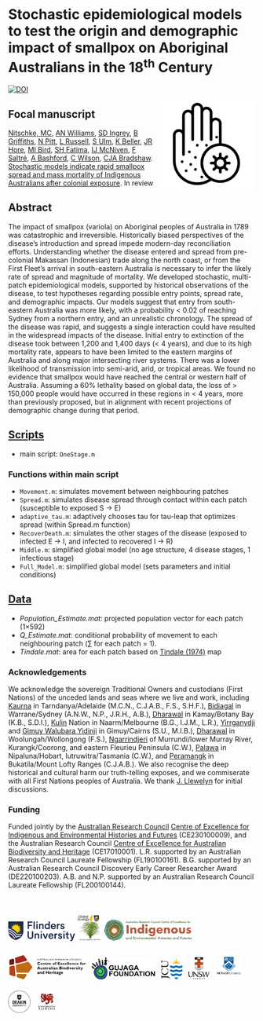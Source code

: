 # Stochastic epidemiological models to test the origin and demographic impact of smallpox on Aboriginal Australians in the 18<sup>th</sup> Century
<img align="right" src="www/smallpox.png" width="200" style="margin-top: 20px">
<a href="https://doi.org/10.5281/zenodo.15549444"><img src="https://zenodo.org/badge/DOI/10.5281/zenodo.15549444.svg" alt="DOI"></a>

## Focal manuscript
<a href="https://www.flinders.edu.au/people/cody.nitschke">Nitschke, MC</a>, <a href="https://au.linkedin.com/in/alan-williams-7973a958">AN Williams</a>, <a href="https://scholars.uow.edu.au/shane-ingrey">SD Ingrey</a>, <a href="https://experts.deakin.edu.au/42085-billy-griffiths">B Griffiths</a>, <a href="https://au.linkedin.com/in/nick-pitt-772440ba">N Pitt</a>, <a href="https://research.monash.edu/en/persons/lynette-russell-am">L Russell</a>, <a href="https://portfolio.jcu.edu.au/researchers/sean.ulm/">S Ulm</a>, <a href="https://www.facebook.com/profile.php?id=100076324899510">K Beller</a>, <a href="https://research.unsw.edu.au/people/dr-jarrod-ray-hore">JR Hore</a>, <a href="https://portfolio.jcu.edu.au/researchers/michael.bird">MI Bird</a>, <a href="https://globalecologyflinders.com/people/#SHF">SH Fatima</a>, <a href="https://research.monash.edu/en/persons/ian-mcniven">IJ McNiven</a>, <a href="https://www.flinders.edu.au/people/frederik.saltre">F Saltré</a>, <a href="https://www.unsw.edu.au/staff/alison-bashford">A Bashford</a>, <a href="https://discover.utas.edu.au/Christopher.Wilson">C Wilson</a>, <a href="https://www.flinders.edu.au/people/corey.bradshaw">CJA Bradshaw</a>. <a href="">Stochastic models indicate rapid smallpox spread and mass mortality of Indigenous Australians after colonial exposure</a>. In review

## Abstract
The impact of smallpox (variola) on Aboriginal peoples of Australia in 1789 was catastrophic and irreversible. Historically biased perspectives of the disease’s introduction and spread impede modern-day reconciliation efforts. Understanding whether the disease entered and spread from pre-colonial Makassan (Indonesian) trade along the north coast, or from the First Fleet’s arrival in south-eastern Australia is necessary to infer the likely rate of spread and magnitude of mortality. We developed stochastic, multi-patch epidemiological models, supported by historical observations of the disease, to test hypotheses regarding possible entry points, spread rate, and demographic impacts. Our models suggest that entry from south-eastern Australia was more likely, with a probability < 0.02 of reaching Sydney from a northern entry, and an unrealistic chronology. The spread of the disease was rapid, and suggests a single interaction could have resulted in the widespread impacts of the disease. Initial entry to extinction of the disease took between 1,200 and 1,400 days (< 4 years), and due to its high mortality rate, appears to have been limited to the eastern margins of Australia and along major intersecting river systems. There was a lower likelihood of transmission into semi-arid, arid, or tropical areas. We found no evidence that smallpox would have reached the central or western half of Australia. Assuming a 60% lethality based on global data, the loss of > 150,000 people would have occurred in these regions in < 4 years, more than previously proposed, but in alignment with recent projections of demographic change during that period.

## <a href="https://github.com/mcnitschke/Smallpox-in-Aboriginal-Australia/tree/main/scripts">Scripts</a>
- main script: <code>OneStage.m</code>

### Functions within main script
- <code>Movement.m</code>: simulates movement between neighbouring patches
- <code>Spread.m</code>: simulates disease spread through contact within each patch (susceptible to exposed S → E)
- <code>adaptive_tau.m</code>: adaptively chooses tau for tau-leap that optimizes spread (within Spread.m function)
- <code>RecoverDeath.m</code>: simulates the other stages of the disease (exposed to infected E → I, and infected to recovered I → R)
- <code>Middle.m</code>: simplified global model (no age structure, 4 disease stages, 1 infectious stage)
- <code>Full_Model.m</code>: simplified global model (sets parameters and initial conditions)

## <a href="https://github.com/mcnitschke/Smallpox-in-Aboriginal-Australia/tree/main/data">Data</a>
- <em>Population_Estimate.mat</em>: projected population vector for each patch (1×592)
- <em>Q_Estimate.mat</em>: conditional probability of movement to each neighbouring patch (∑ for each patch = 1).  
- <em>Tindale.mat</em>: area for each patch based on <a href="https://catalogue.nla.gov.au/catalog/2753275">Tindale (1974)</a> map

### Acknowledgements
We acknowledge the sovereign Traditional Owners and custodians (First Nations) of the unceded lands and seas where we live and work, including <a href="https://www.kaurnawarra.org.au/kaurna-people">Kaurna</a> in Tarndanya/Adelaide (M.C.N., C.J.A.B., F.S., S.H.F.), <a href="https://www.gujaga.org.au/faq">Bidiagal</a> in Warrane/Sydney (A.N.W., N.P., J.R.H., A.B.), <a href="https://www.sutherlandshire.nsw.gov.au/play-and-explore/local-history-and-heritage/local-history">Dharawal</a> in Kamay/Botany Bay (K.B., S.D.I.), <a href="https://www.melbourne.vic.gov.au/aboriginal-melbourne">Kulin</a> Nation in Naarm/Melbourne (B.G., I.J.M., L.R.), <a href="https://dawulwuru.com.au/">Yirrganydji</a> and <a href="https://www.yidinji.com/">Gimuy Walubara Yidinji</a> in Gimuy/Cairns (S.U., M.I.B.), <a href="https://www.sutherlandshire.nsw.gov.au/play-and-explore/local-history-and-heritage/local-history">Dharawal</a> in Woolungah/Wollongong (F.S.), <a href="https://ngarrindjeri.com.au/">Ngarrindjeri</a> of Murrundi/lower Murray River, Kurangk/Coorong, and eastern Fleurieu Peninsula (C.W.), <a href="https://tacinc.com.au/">Palawa</a> in Nipaluna/Hobart, lutruwitra/Tasmania (C.W.), and <a href="https://www.facebook.com/peramangkgovernancecouncil/">Peramangk</a> in Bukatila/Mount Lofty Ranges (C.J.A.B.). We also recognise the deep historical and cultural harm our truth-telling exposes, and we commiserate with all First Nations peoples of Australia. We thank <a href="https://globalecologyflinders.com/people/#JL">J. Llewelyn</a> for initial discussions.

### Funding
Funded jointly by the <a href="http://www.arc.gov.au">Australian Research Council</a> <a href="http://ciehf.au">Centre of Excellence for Indigenous and Environmental Histories and Futures</a> (CE230100009), and the Australian Research Council <a href="http://epicaustralia.org.au">Centre of Excellence for Australian Biodiversity and Heritage</a> (CE17010001). L.R. supported by an Australian Research Council Laureate Fellowship (FL190100161). B.G. supported by an Australian Research Council Discovery Early Career Researcher Award (DE220100203). A.B. and N.P. supported by an Australian Research Council Laureate Fellowship (FL200100144).</br>
<br>
<p><a href="https://www.flinders.edu.au"><img align="bottom-left" src="www/Flinders_University_Logo_Horizontal_RGB_Master.png" alt="Flinders University" height="40" style="margin-top: 20px"></a> <a href="https://globalecologyflinders.com"><img align="bottom-left" src="www/GEL Logo Kaurna New Transp.png" alt="GEL logo" height="55" style="margin-top: 20px"></a> <a href="https://ciehf.au/"><img align="bottom-left" src="www/CIEHF_Logo_Email_Version Transparent.png" alt="CIEHF" height="45" style="margin-top: 20px"></a> <a href="https://epicaustralia.org.au"><img align="bottom-left" src="www/CabahFCL.cropped.jpg" alt="CABAH" height="50" style="margin-top: 20px"></a> &nbsp; <a href="https://www.facebook.com/profile.php?id=100076324899510"><img align="bottom-left" src="www/GujagaFoundation.png" alt="Gujaga Foundation" height="45" style="margin-top: 20px"></a> &nbsp; <a href="https://www.jcu.edu.au/"><img align="bottom-left" src="www/JCULogo.webp" alt="James Cook University" height="45" style="margin-top: 20px"></a> &nbsp; <a href="https://www.unsw.edu.au/"><img align="bottom-left" src="www/UNSWLogo.png" alt="UNSW" height="45" style="margin-top: 20px"></a> &nbsp; <a href="https://www.monash.edu/"><img align="bottom-left" src="www/MonashLogo.webp" alt="Monash University" height="55" style="margin-top: 20px"></a> &nbsp; <a href="https://www.deakin.edu/"><img align="bottom-left" src="www/DeakinULogo.svg" alt="Deakin University" height="45" style="margin-top: 20px"></a> <a href="https://www.utas.edu/"><img align="bottom-left" src="www/UTASLogo.webp" alt="University of Tasmania" height="45" style="margin-top: 20px"></a></p>
